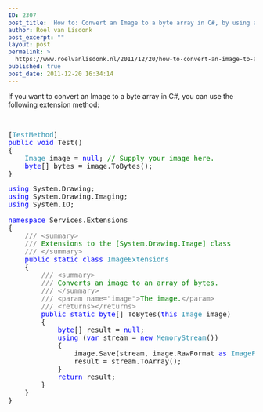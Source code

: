 ```yaml
---
ID: 2307
post_title: 'How to: Convert an Image to a byte array in C#, by using a extension method.'
author: Roel van Lisdonk
post_excerpt: ""
layout: post
permalink: >
  https://www.roelvanlisdonk.nl/2011/12/20/how-to-convert-an-image-to-a-byte-array-in-c/
published: true
post_date: 2011-12-20 16:34:14
---
```

<p>If you want to convert an Image to a byte array in C#, you can use the following extension method:</p>  <p>&#160;</p>  <pre class="code">[<span style="color: #2b91af">TestMethod</span>]
<span style="color: blue">public void </span>Test()
{
    <span style="color: #2b91af">Image </span>image = <span style="color: blue">null</span>; <span style="color: green">// Supply your image here.
    </span><span style="color: blue">byte</span>[] bytes = image.ToBytes();
}</pre>


<pre class="code"><span style="color: blue">using </span>System.Drawing;
<span style="color: blue">using </span>System.Drawing.Imaging;
<span style="color: blue">using </span>System.IO;

<span style="color: blue">namespace </span>Services.Extensions
{
    <span style="color: gray">/// &lt;summary&gt;
    /// </span><span style="color: green">Extensions to the [System.Drawing.Image] class
    </span><span style="color: gray">/// &lt;/summary&gt;
    </span><span style="color: blue">public static class </span><span style="color: #2b91af">ImageExtensions
    </span>{
        <span style="color: gray">/// &lt;summary&gt;
        /// </span><span style="color: green">Converts an image to an array of bytes.
        </span><span style="color: gray">/// &lt;/summary&gt;
        /// &lt;param name=&quot;image&quot;&gt;</span><span style="color: green">The image.</span><span style="color: gray">&lt;/param&gt;
        /// &lt;returns&gt;&lt;/returns&gt;
        </span><span style="color: blue">public static byte</span>[] ToBytes(<span style="color: blue">this </span><span style="color: #2b91af">Image </span>image)
        {
            <span style="color: blue">byte</span>[] result = <span style="color: blue">null</span>;
            <span style="color: blue">using </span>(<span style="color: blue">var </span>stream = <span style="color: blue">new </span><span style="color: #2b91af">MemoryStream</span>())
            {
                image.Save(stream, image.RawFormat <span style="color: blue">as </span><span style="color: #2b91af">ImageFormat</span>);
                result = stream.ToArray();
            }
            <span style="color: blue">return </span>result;
        }
    }
}</pre>